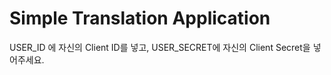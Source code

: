 # Simple Translation Application
USER_ID 에 자신의 Client ID를 넣고, USER_SECRET에 자신의 Client Secret을 넣어주세요.
